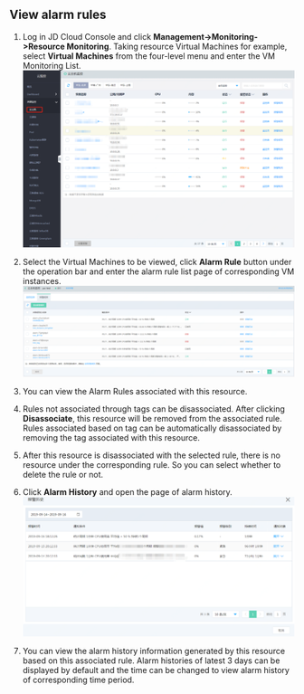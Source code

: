 ## View alarm rules
1. 	Log in JD Cloud Console and click **Management->Monitoring->Resource Monitoring**. Taking resource Virtual Machines for example, select **Virtual Machines** from the four-level menu and enter the VM Monitoring List.  
![云主机监控](../../../../../image/Cloud-Monitor/1-zylb.png)  

2. 	Select the Virtual Machines to be viewed, click **Alarm Rule** button under the operation bar and enter the alarm rule list page of corresponding VM instances.   
![云主机报警规则](../../../../../image/Cloud-Monitor/1-zylb-gz.png)

3. You can view the Alarm Rules associated with this resource.  
4. 	Rules not associated through tags can be disassociated. After clicking **Disassociate**, this resource will be removed from the associated rule. Rules associated based on tag can be automatically disassociated by removing the tag associated with this resource.  
5. 	After this resource is disassociated with the selected rule, there is no resource under the corresponding rule. So you can select whether to delete the rule or not.  
6. 	Click **Alarm History** and open the page of alarm history.
![云主机报警历史](../../../../../image/Cloud-Monitor/1-zylb-gz-bj.png)  

7. 	You can view the alarm history information generated by this resource based on this associated rule. Alarm histories of latest 3 days can be displayed by default and the time can be changed to view alarm history of corresponding time period.


